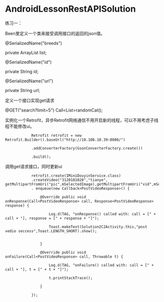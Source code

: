 # AndroidLessonRestAPISolution

练习一：

Been里定义一个类来接受调用接口的返回的json值。  

@SerializedName("breeds")  

private ArrayList<String> list;   
  
@SerializedName("id")  

private String id;  

@SerializedName("url")  

private  String url;  

定义一个接口实现get请求  

@GET("search?limit=5") Call<List<Cat>>randomCat();  
  
实例化一个Retrofit，异步Retrofit网络通信不用开启新的线程，可以不用考虑子线程不能修改ui。  


                Retrofit retrofit = new Retrofit.Builder().baseUrl("http://10.108.10.39:8080/")  
                
                .addConverterFactory(GsonConverterFactory.create())  
                
                .build();  
                
调用get请求接口，同时更新ui  
 

                retrofit.create(IMiniDouyinService.class)  
                .createVideo("3120181028","tianye", getMultipartFromUri("pic",mSelectedImage),getMultipartFromUri("vid",mSelectedVideo)) 
                . enqueue(new Callback<PostVideoResponse>() {  
                
                    @Override public void onResponse(Call<PostVideoResponse> call, Response<PostVideoResponse> response) {  
                    
                        Log.d(TAG, "onResponse() called with: call = [" + call + "], response = [" + response + "]");  
                        
                        Toast.makeText(Solution2C2Activity.this,"post vedio seccess",Toast.LENGTH_SHORT).show();  
                        

                    }  
                    
                    @Override public void onFailure(Call<PostVideoResponse> call, Throwable t) {  
                    
                        Log.d(TAG, "onFailure() called with: call = [" + call + "], t = [" + t + "]");  
                        
                        t.printStackTrace();  
                        
                    }  
                    
                });  
                


